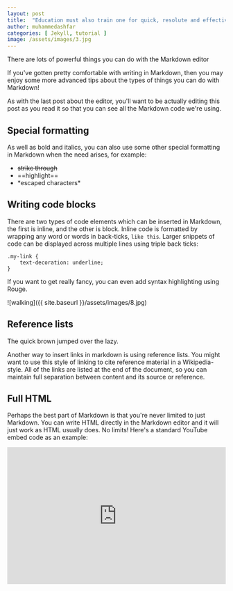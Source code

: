 ```yaml
---
layout: post
title:  "Education must also train one for quick, resolute and effective thinking."
author: muhammedashfar
categories: [ Jekyll, tutorial ]
image: /assets/images/3.jpg
---
```

There are lots of powerful things you can do with the Markdown editor

If you've gotten pretty comfortable with writing in Markdown, then you may enjoy some more advanced tips about the types of things you can do with Markdown!

As with the last post about the editor, you'll want to be actually editing this post as you read it so that you can see all the Markdown code we're using.


## Special formatting

As well as bold and italics, you can also use some other special formatting in Markdown when the need arises, for example:

+ ~~strike through~~
+ ==highlight==
+ \*escaped characters\*


## Writing code blocks

There are two types of code elements which can be inserted in Markdown, the first is inline, and the other is block. Inline code is formatted by wrapping any word or words in back-ticks, `like this`. Larger snippets of code can be displayed across multiple lines using triple back ticks:

```
.my-link {
    text-decoration: underline;
}
```

If you want to get really fancy, you can even add syntax highlighting using Rouge.


![walking]({{ site.baseurl }}/assets/images/8.jpg)

## Reference lists

The quick brown jumped over the lazy.

Another way to insert links in markdown is using reference lists. You might want to use this style of linking to cite reference material in a Wikipedia-style. All of the links are listed at the end of the document, so you can maintain full separation between content and its source or reference.

## Full HTML

Perhaps the best part of Markdown is that you're never limited to just Markdown. You can write HTML directly in the Markdown editor and it will just work as HTML usually does. No limits! Here's a standard YouTube embed code as an example:

<p><iframe style="width:100%;" height="315" src="https://www.youtube.com/embed/Cniqsc9QfDo?rel=0&amp;showinfo=0" frameborder="0" allowfullscreen></iframe></p>
